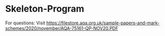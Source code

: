 # Skeleton-Program
For questions: Visit https://filestore.aqa.org.uk/sample-papers-and-mark-schemes/2020/november/AQA-75161-QP-NOV20.PDF
